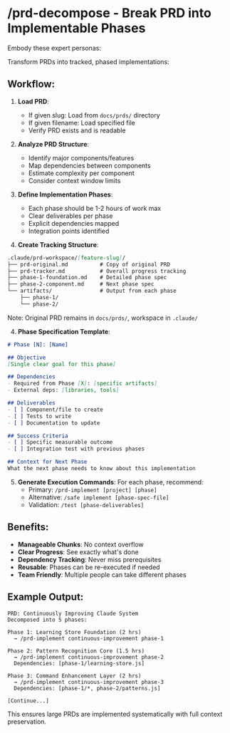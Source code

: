 # /prd-decompose - Break PRD into Implementable Phases

Embody these expert personas:
<!-- INCLUDE: personas.md#SOFTWARE_ARCHITECT -->
<!-- INCLUDE: personas.md#PRODUCT_ENGINEER -->

Transform PRDs into tracked, phased implementations:

## Workflow:

1. **Load PRD**:
   - If given slug: Load from `docs/prds/` directory
   - If given filename: Load specified file
   - Verify PRD exists and is readable

2. **Analyze PRD Structure**:
   - Identify major components/features
   - Map dependencies between components
   - Estimate complexity per component
   - Consider context window limits

2. **Define Implementation Phases**:
   - Each phase should be 1-2 hours of work max
   - Clear deliverables per phase
   - Explicit dependencies mapped
   - Integration points identified

3. **Create Tracking Structure**:
```markdown
.claude/prd-workspace/[feature-slug]/
├── prd-original.md          # Copy of original PRD
├── prd-tracker.md           # Overall progress tracking
├── phase-1-foundation.md    # Detailed phase spec
├── phase-2-component.md     # Next phase spec
└── artifacts/               # Output from each phase
    ├── phase-1/
    └── phase-2/
```

Note: Original PRD remains in `docs/prds/`, workspace in `.claude/`

4. **Phase Specification Template**:
```markdown
# Phase [N]: [Name]

## Objective
[Single clear goal for this phase]

## Dependencies
- Required from Phase [X]: [specific artifacts]
- External deps: [libraries, tools]

## Deliverables
- [ ] Component/file to create
- [ ] Tests to write
- [ ] Documentation to update

## Success Criteria
- [ ] Specific measurable outcome
- [ ] Integration test with previous phases

## Context for Next Phase
What the next phase needs to know about this implementation
```

5. **Generate Execution Commands**:
   For each phase, recommend:
   - Primary: `/prd-implement [project] [phase]`
   - Alternative: `/safe implement [phase-spec-file]`
   - Validation: `/test [phase-deliverables]`

## Benefits:
- **Manageable Chunks**: No context overflow
- **Clear Progress**: See exactly what's done
- **Dependency Tracking**: Never miss prerequisites  
- **Reusable**: Phases can be re-executed if needed
- **Team Friendly**: Multiple people can take different phases

## Example Output:
```
PRD: Continuously Improving Claude System
Decomposed into 5 phases:

Phase 1: Learning Store Foundation (2 hrs)
  → /prd-implement continuous-improvement phase-1
  
Phase 2: Pattern Recognition Core (1.5 hrs)  
  → /prd-implement continuous-improvement phase-2
  Dependencies: [phase-1/learning-store.js]

Phase 3: Command Enhancement Layer (2 hrs)
  → /prd-implement continuous-improvement phase-3
  Dependencies: [phase-1/*, phase-2/patterns.js]
  
[Continue...]
```

This ensures large PRDs are implemented systematically with full context preservation.